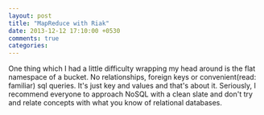 ```yaml
---
layout: post
title: "MapReduce with Riak"
date: 2013-12-12 17:10:00 +0530
comments: true
categories: 
---
```

One thing which I had a little difficulty wrapping my head around is the flat namespace of a bucket. No relationships, foreign keys or convenient(read: familiar) sql queries. It's just key and values and that's about it. Seriously, I recommend everyone to approach NoSQL with a clean slate and don't try and relate concepts with what you know of relational databases.